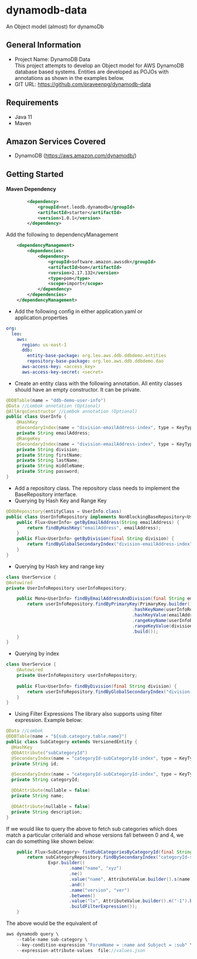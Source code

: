 # dynamodb-data
An Object model (almost) for dynamoDb

## General Information
- Project Name: DynamoDB Data\
  This project attempts to develop an Object model for AWS DynamoDB database based systems. Entities are developed as POJOs with annotations as shown in the examples below.
- GIT URL: <https://github.com/praveenpg/dynamodb-data>
## Requirements
- Java 11
- Maven

## Amazon Services Covered
- DynamoDB (https://aws.amazon.com/dynamodb/)

## Getting Started
#### Maven Dependency

```xml
        <dependency>
            <groupId>net.leodb.dynamodb</groupId>
            <artifactId>starter</artifactId>
            <version>1.0.1</version>
        </dependency>
```
Add the following to dependencyManagement
```xml
    <dependencyManagement>
        <dependencies>
            <dependency>
                <groupId>software.amazon.awssdk</groupId>
                <artifactId>bom</artifactId>
                <version>2.17.132</version>
                <type>pom</type>
                <scope>import</scope>
            </dependency>
        </dependencies>
    </dependencyManagement>
```

- Add the following config in either application.yaml or application.properties
```yaml
org:
  leo:
    aws:
      region: us-east-1
      ddb:
        entity-base-package: org.leo.aws.ddb.ddbdemo.entities
        repository-base-package: org.leo.aws.ddb.ddbdemo.dao
      aws-access-key: <access_key>
      aws-access-key-secret: <secret>
```
- Create an entity class with the following annotation. All entity classes should have an empty constructor. It can be private.
```java
@DDBTable(name = "ddb-demo-user-info")
@Data //Lombok annotation (Optional)
@AllArgsConstructor //Lombok annotation (Optional)
public class UserInfo {
    @HashKey
    @SecondaryIndex(name = "division-emailAddress-index", type = KeyType.RANGE_KEY, projectionType = ProjectionType.KEYS_ONLY)
    private String emailAddress;
    @RangeKey
    @SecondaryIndex(name = "division-emailAddress-index", type = KeyType.HASH_KEY, projectionType = ProjectionType.KEYS_ONLY)
    private String division;
    private String firstName;
    private String lastName;
    private String middleName;
    private String password;
}
```
- Add a repository class. The repository class needs to implement the BaseRepository interface.
- Querying by Hash Key and Range Key
```java
@DdbRepository(entityClass = UserInfo.class)
public class UserInfoRepository implements NonBlockingBaseRepository<UserInfo> {
    public Flux<UserInfo> getByEmailAddress(String emailAddress) {
        return findByHashKey("emailAddress", emailAddress);
    }
    public Flux<UserInfo> getByDivision(final String division) {
        return findByGlobalSecondaryIndex("division-emailAddress-index", division);
    }
}

```
- Querying by Hash key and range key
```java
class UserService {
@Autowired
private UserInfoRepository userInfoRepository;

    public Mono<UserInfo> findByEmailAddressAndDivision(final String emailAddress, final String division) {
        return userInfoRepository.findByPrimaryKey(PrimaryKey.builder()
                                                .hashKeyName(userInfoRepository.getHashKeyName())
                                                .hashKeyValue(emailAddress)
                                                .rangeKeyName(userInfoRepository.getRangeKeyName())
                                                .rangeKeyValue(division)
                                                .build());
    }
}
```

- Querying by index
```java
class UserService {
    @Autowired
    private UserInfoRepository userInfoRepository;
    
    public Flux<UserInfo> findByDivision(final String division) {
        return userInfoRepository.findByGlobalSecondaryIndex("division-emailAddress-index", division);
    }
}
```
- Using Filter Expressions
The library also supports using filter expression. Example below:
```java
@Data //Lombok
@DDBTable(name = "${sub.category.table.name}")
public class SubCategory extends VersionedEntity {
  @HashKey
  @DbAttribute("subCategoryId")
  @SecondaryIndex(name = "categoryId-subCategoryId-index", type = KeyType.RANGE_KEY, projectionType = ProjectionType.ALL)
  private String id;

  @SecondaryIndex(name = "categoryId-subCategoryId-index", type = KeyType.HASH_KEY, projectionType = ProjectionType.ALL)
  private String categoryId;

  @DbAttribute(nullable = false)
  private String name;

  @DbAttribute(nullable = false)
  private String description;
}
```
If we would like to query the above to fetch sub categories which does match a particular criteriaId and whose versions fall between 0 and 4, we can do something like shown below:
```java
    public Flux<SubCategory> findSubCategoriesByCategoryId(final String categoryId, final String name) {
        return subCategoryRepository.findBySecondaryIndex("categoryId-subCategoryId-index", categoryId,
                Expr.builder()
                        .name("name", "xyz")
                        .ne()
                        .value("name", AttributeValue.builder().s(name).build())
                        .and()
                        .name("version", "ver")
                        .between()
                        .value("lv", AttributeValue.builder().n("-1").build(), "hv", AttributeValue.builder().n("4").build())
                        .buildFilterExpression());
    }
```
The above would be the equivalent of 
```java
aws dynamodb query \
    --table-name sub-category \
    --key-condition-expression "ForumName = :name and Subject = :sub" \
    --expression-attribute-values  file://values.json
```